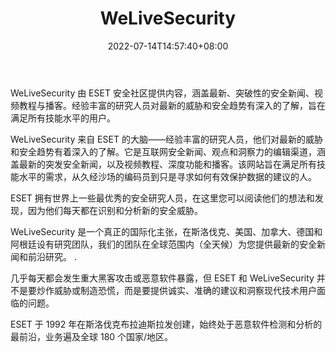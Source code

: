 ﻿---
weight: 
title: "WeLiveSecurity"
description: "WeLiveSecurity 由 ESET 安全社区提供内容，涵盖最新、突破性的安全新闻、视频教程与播客"
date: 2022-07-14T14:57:40+08:00
lastmod: 2022-07-14T14:57:40+08:00
draft: false
authors: ["Simon"]
featuredImage: "welivesecurity.jpg"
link: "https://www.welivesecurity.com"
tags: ["元宇宙资讯","WeLiveSecurity"]
categories: ["navigation"]
navigation: ["元宇宙资讯"]
lightgallery: true
toc: true
pinned: false
recommend: false
recommend1: false
---
WeLiveSecurity 由 ESET 安全社区提供内容，涵盖最新、突破性的安全新闻、视频教程与播客。经验丰富的研究人员对最新的威胁和安全趋势有深入的了解，旨在满足所有技能水平的用户。

WeLiveSecurity 来自 ESET 的大脑——经验丰富的研究人员，他们对最新的威胁和安全趋势有着深入的了解。它是互联网安全新闻、观点和洞察力的编辑渠道，涵盖最新的突发安全新闻，以及视频教程、深度功能和播客。该网站旨在满足所有技能水平的需求，从久经沙场的编码员到只是寻求如何有效保护数据的建议的人。

ESET 拥有世界上一些最优秀的安全研究人员，在这里您可以阅读他们的想法和发现，因为他们每天都在识别和分析新的安全威胁。

WeLiveSecurity 是一个真正的国际化主张，在斯洛伐克、美国、加拿大、德国和阿根廷设有研究团队，我们的团队在全球范围内（全天候）为您提供最新的安全新闻和前沿研究。 .

几乎每天都会发生重大黑客攻击或恶意软件暴露，但 ESET 和 WeLiveSecurity 并不是要炒作威胁或制造恐慌，而是要提供诚实、准确的建议和洞察现代技术用户面临的问题。

ESET 于 1992 年在斯洛伐克布拉迪斯拉发创建，始终处于恶意软件检测和分析的最前沿，业务遍及全球 180 个国家/地区。

